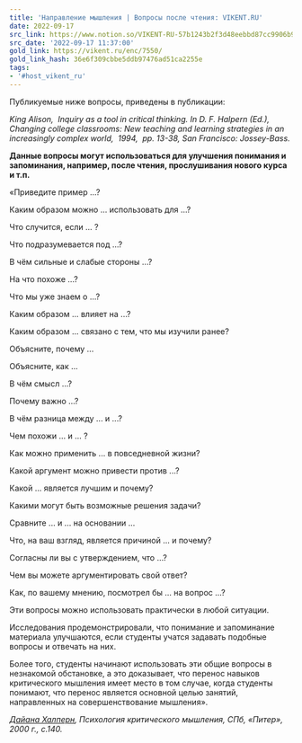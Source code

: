 ```yaml
---
title: 'Направление мышления | Вопросы после чтения: VIKENT.RU'
date: 2022-09-17
src_link: https://www.notion.so/VIKENT-RU-57b1243b2f3d48eebbd87cc9906b972d
src_date: '2022-09-17 11:37:00'
gold_link: https://vikent.ru/enc/7550/
gold_link_hash: 36e6f309cbbe5ddb97476ad51ca2255e
tags:
- '#host_vikent_ru'
---
```


Публикуемые ниже вопросы, приведены в публикации:

 *King Alison,  Inquiry as a tool in critical thinking. In D. F. Halpern (Ed.), Changing college classrooms: New teaching and learning strategies in an increasingly complex world,  1994,  pp. 13-38, San Francisco: Jossey-Bass.*

 **Данные вопросы могут использоваться для улучшения понимания и запоминания, например, после чтения, прослушивания нового курса и т.п.**

 «Приведите пример ...?

 Каким образом можно ... использовать для ...?

 Что случится, если ... ?

 Что подразумевается под ...?

 В чём сильные и слабые стороны ...?

 На что похоже ...?

 Что мы уже знаем о ...?

 Каким образом ... влияет на ...?

 Каким образом ... связано с тем, что мы изучили ранее?

 Объясните, почему ...

 Объясните, как ...

 В чём смысл ...?

 Почему важно ...?

 В чём разница между ... и ...?

 Чем похожи ... и ... ?

 Как можно применить ... в повседневной жизни?

 Какой аргумент можно привести против ...?

 Какой ... является лучшим и почему?

 Какими могут быть возможные решения задачи?

 Сравните ... и ... на основании ...

 Что, на ваш взгляд, является причиной ... и почему?

 Согласны ли вы с утверждением, что ...?

 Чем вы можете аргументировать свой ответ?

 Как, по вашему мнению, посмотрел бы ... на вопрос ...?

 Эти вопросы можно использовать практически в любой ситуации.

Исследования продемонстрировали, что понимание и запоминание материала улучшаются, если студенты учатся задавать подобные вопросы и отвечать на них.   


 Более того, студенты начинают использовать эти общие вопросы в незнакомой обстановке, а это доказывает, что перенос навыков критического мышления имеет место в том случае, когда студенты понимают, что перенос является основной целью занятий, направленных на совершенствование мышления».

*[Дайана Халперн](/author/2877/), Психология критического мышления, СПб, «Питер», 2000 г., с.140.*